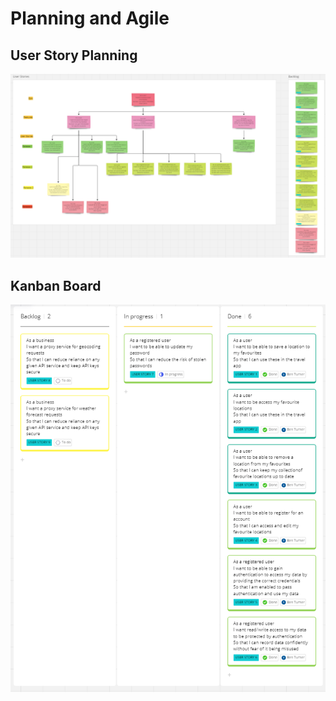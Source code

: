 # Planning and Agile

## User Story Planning

![User story Planning](./images/user-story-planning.PNG)

## Kanban Board

![Kanban Board](./images/kanban-evidence.PNG)
